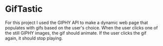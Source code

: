 # GifTastic
For this project I used the GIPHY API to make a dynamic web page that populates with gifs based on the user's choice. When the user clicks one of the still GIPHY images, the gif should animate. If the user clicks the gif again, it should stop playing. 
